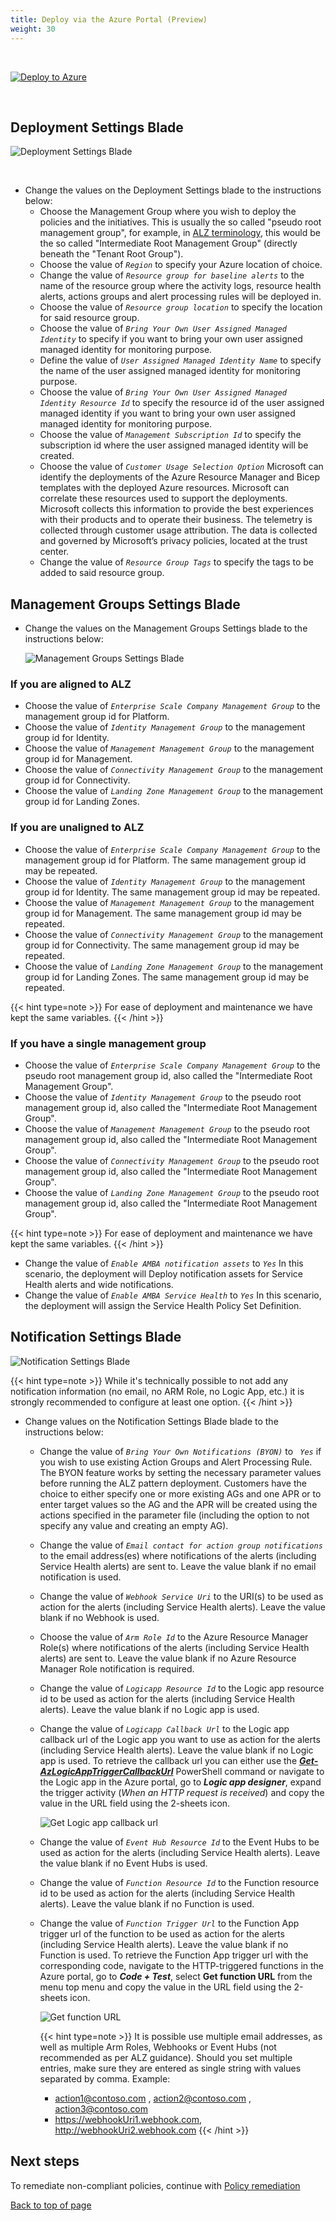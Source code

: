 ```yaml
---
title: Deploy via the Azure Portal (Preview)
weight: 30
---
```


</br>

[![Deploy to Azure](https://aka.ms/deploytoazurebutton)](https://aka.ms/amba/alz/portal)

</br>

## Deployment Settings Blade

![Deployment Settings Blade](../../../media/PortalAccelerator/DeploymentSettings.png)

</br>

- Change the values on the Deployment Settings blade to the instructions below:
  - Choose the Management Group where you wish to deploy the policies and the initiatives. This is usually the so called "pseudo root management group", for example, in [ALZ terminology](https://learn.microsoft.com/azure/cloud-adoption-framework/ready/landing-zone/design-area/resource-org-management-groups), this would be the so called "Intermediate Root Management Group" (directly beneath the "Tenant Root Group").
  - Choose the value of _```Region```_ to specify your Azure location of choice.
  - Change the value of _```Resource group for baseline alerts```_ to the name of the resource group where the activity logs, resource health alerts, actions groups and alert processing rules will be deployed in.
  - Choose the value of _```Resource group location```_ to specify the location for said resource group.
  - Choose the value of _```Bring Your Own User Assigned Managed Identity```_ to specify if you want to bring your own user assigned managed identity for monitoring purpose.
  - Define the value of _```User Assigned Managed Identity Name```_ to specify the name of the user assigned managed identity for monitoring purpose.
  - Choose the value of _```Bring Your Own User Assigned Managed Identity Resource Id```_ to specify the resource id of the user assigned managed identity if you want to bring your own user assigned managed identity for monitoring purpose.
  - Choose the value of _```Management Subscription Id```_ to specify the subscription id where the user assigned managed identity will be created.
  - Choose the value of _```Customer Usage Selection Option```_ Microsoft can identify the deployments of the Azure Resource Manager and Bicep templates with the deployed Azure resources. Microsoft can correlate these resources used to support the deployments. Microsoft collects this information to provide the best experiences with their products and to operate their business. The telemetry is collected through customer usage attribution. The data is collected and governed by Microsoft’s privacy policies, located at the trust center.
  - Change the value of _```Resource Group Tags```_ to specify the tags to be added to said resource group.

## Management Groups Settings Blade

- Change the values on the Management Groups Settings blade to the instructions below:

  ![Management Groups Settings Blade](../../../media/PortalAccelerator/MGSettings.png)

### If you are aligned to ALZ

- Choose the value of _```Enterprise Scale Company Management Group```_ to the management group id for Platform.
- Choose the value of _```Identity Management Group```_ to the management group id for Identity.
- Choose the value of _```Management Management Group```_ to the management group id for Management.
- Choose the value of _```Connectivity Management Group```_ to the management group id for Connectivity.
- Choose the value of _```Landing Zone Management Group```_ to the management group id for Landing Zones.

### If you are unaligned to ALZ

- Choose the value of _```Enterprise Scale Company Management Group```_ to the management group id for Platform. The same management group id may be repeated.
- Choose the value of _```Identity Management Group```_ to the management group id for Identity. The same management group id may be repeated.
- Choose the value of _```Management Management Group```_ to the management group id for Management. The same management group id may be repeated.
- Choose the value of _```Connectivity Management Group```_ to the management group id for Connectivity. The same management group id may be repeated.
- Choose the value of _```Landing Zone Management Group```_ to the management group id for Landing Zones. The same management group id may be repeated.

{{< hint type=note >}}
For ease of deployment and maintenance we have kept the same variables.
{{< /hint >}}

### If you have a single management group

- Choose the value of _```Enterprise Scale Company Management Group```_ to the pseudo root management group id, also called the "Intermediate Root Management Group".
- Choose the value of _```Identity Management Group```_ to the pseudo root management group id, also called the "Intermediate Root Management Group".
- Choose the value of _```Management Management Group```_ to the pseudo root management group id, also called the "Intermediate Root Management Group".
- Choose the value of _```Connectivity Management Group```_ to the pseudo root management group id, also called the "Intermediate Root Management Group".
- Choose the value of _```Landing Zone Management Group```_ to the pseudo root management group id, also called the "Intermediate Root Management Group".

{{< hint type=note >}}
For ease of deployment and maintenance we have kept the same variables.
{{< /hint >}}

- Change the value of _```Enable AMBA notification assets```_ to _```Yes```_ In this scenario, the deployment will Deploy notification assets for Service Health alerts and wide notifications.
- Change the value of _```Enable AMBA Service Health```_ to _```Yes```_ In this scenario, the deployment will assign the Service Health Policy Set Definition.

## Notification Settings Blade

![Notification Settings Blade](../../../media/PortalAccelerator/NotificationSettings.png)

{{< hint type=note >}}
While it's technically possible to not add any notification information (no email, no ARM Role, no Logic App, etc.) it is strongly recommended to configure at least one option.
{{< /hint >}}

- Change values on the Notification Settings Blade blade to the instructions below:
  - Change the value of _```Bring Your Own Notifications (BYON)```_ to  _``` Yes```_  if you wish to use existing Action Groups and Alert Processing Rule. The BYON feature works by setting the necessary parameter values before running the ALZ pattern deployment. Customers have the choice to either specify one or more existing AGs and one APR or to enter target values so the AG and the APR will be created using the actions specified in the parameter file (including the option to not specify any value and creating an empty AG).
  - Change the value of _```Email contact for action group notifications```_ to the email address(es) where notifications of the alerts (including Service Health alerts) are sent to. Leave the value blank if no email notification is used.
  - Change the value of _```Webhook Service Uri```_ to the URI(s) to be used as action for the alerts (including Service Health alerts). Leave the value blank if no Webhook is used.
  - Choose the value of _```Arm Role Id```_ to the Azure Resource Manager Role(s) where notifications of the alerts (including Service Health alerts) are sent to. Leave the value blank if no Azure Resource Manager Role notification is required.
  - Change the value of _```Logicapp Resource Id```_ to the Logic app resource id to be used as action for the alerts (including Service Health alerts). Leave the value blank if no Logic app is used.
  - Change the value of _```Logicapp Callback Url```_ to the Logic app callback url of the Logic app you want to use as action for the alerts (including Service Health alerts). Leave the value blank if no Logic app is used. To retrieve the callback url you can either use the [_**Get-AzLogicAppTriggerCallbackUrl**_](https://learn.microsoft.com/en-us/powershell/module/az.logicapp/get-azlogicapptriggercallbackurl) PowerShell command or navigate to the Logic app in the Azure portal, go to _**Logic app designer**_, expand the trigger activity (_When an HTTP request is received_) and copy the value in the URL field using the 2-sheets icon.

    ![Get Logic app callback url](../../../media/AMBA-LogicAppCallbackUrl.png)

  - Change the value of _```Event Hub Resource Id```_ to the Event Hubs to be used as action for the alerts (including Service Health alerts). Leave the value blank if no Event Hubs is used.
  - Change the value of _```Function Resource Id```_ to the Function resource id to be used as action for the alerts (including Service Health alerts). Leave the value blank if no Function is used.
  - Change the value of _```Function Trigger Url```_ to the Function App trigger url of the function to be used as action for the alerts (including Service Health alerts). Leave the value blank if no Function is used. To retrieve the Function App trigger url with the corresponding code, navigate to the HTTP-triggered functions in the Azure portal, go to _**Code + Test**_, select **Get function URL** from the menu top menu and copy the value in the URL field using the 2-sheets icon.

    ![Get function URL](../../../media/AMBA-FunctionAppTriggerUrl.png)

    {{< hint type=note >}}
    It is possible use multiple email addresses, as well as multiple Arm Roles, Webhooks or Event Hubs (not recommended as per ALZ guidance).
    Should you set multiple entries, make sure they are entered as single string with values separated by comma. Example:

    - action1@contoso.com , action2@contoso.com , action3@contoso.com
    - https://webhookUri1.webhook.com, http://webhookUri2.webhook.com
    {{< /hint >}}

## Next steps

To remediate non-compliant policies, continue with [Policy remediation](../Remediate-Policies)

[Back to top of page](.)
